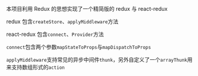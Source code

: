 本项目利用 Redux 的思想实现了一个精简版的 redux 与 react-redux

redux 包含`createStore`、`applyMiddleware`方法

react-redux 包含`connect`、`Provider`方法

`connect`包含两个参数`mapStateToProps`与`mapDispatchToProps`

`applyMiddleware`支持常见的异步中间件`thunk`，另外自定义了一个`arrayThunk`用来支持数组形式的`action`
